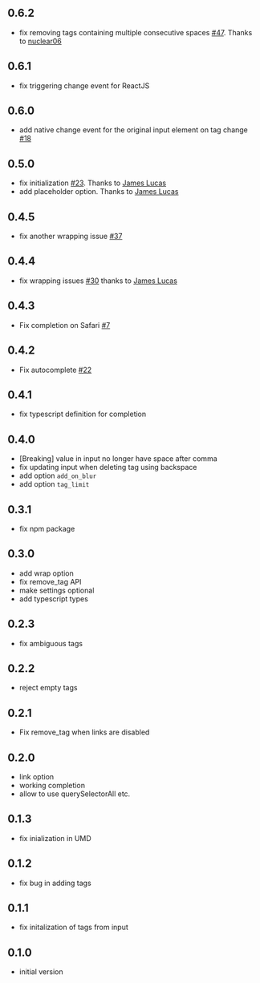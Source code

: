 ## 0.6.2
* fix removing tags containing multiple consecutive spaces [#47](https://github.com/jcubic/tagger/pull/47). Thanks to [nuclear06](https://github.com/nuclear06)

## 0.6.1
* fix triggering change event for ReactJS

## 0.6.0
* add native change event for the original input element on tag change [#18](https://github.com/jcubic/tagger/issues/18)

## 0.5.0
* fix initialization [#23](https://github.com/jcubic/tagger/issues/23). Thanks to [James Lucas](https://github.com/lucasnetau)
* add placeholder option. Thanks to [James Lucas](https://github.com/lucasnetau)

## 0.4.5
* fix another wrapping issue [#37](https://github.com/jcubic/tagger/issues/37)

## 0.4.4
* fix wrapping issues [#30](https://github.com/jcubic/tagger/pull/30) thanks to [James Lucas](https://github.com/lucasnetau)

## 0.4.3
* Fix completion on Safari [#7](https://github.com/jcubic/tagger/issues/7)

## 0.4.2
* Fix autocomplete [#22](https://github.com/jcubic/tagger/pull/22)

## 0.4.1
* fix typescript definition for completion

## 0.4.0
* [Breaking] value in input no longer have space after comma
* fix updating input when deleting tag using backspace
* add option `add_on_blur`
* add option `tag_limit`

## 0.3.1
* fix npm package

## 0.3.0
* add wrap option
* fix remove_tag API
* make settings optional
* add typescript types

## 0.2.3
* fix ambiguous tags

## 0.2.2
* reject empty tags

## 0.2.1
* Fix remove_tag when links are disabled

## 0.2.0
* link option
* working completion
* allow to use querySelectorAll etc.

## 0.1.3
* fix inialization in UMD

## 0.1.2
* fix bug in adding tags

## 0.1.1
* fix initalization of tags from input

## 0.1.0
* initial version
